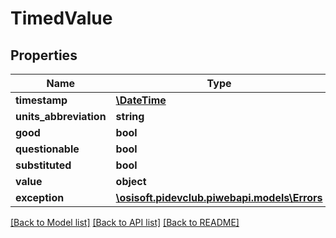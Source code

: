 # TimedValue

## Properties
Name | Type | Description | Notes
------------ | ------------- | ------------- | -------------
**timestamp** | [**\DateTime**](\DateTime.md) |  | [optional] 
**units_abbreviation** | **string** |  | [optional] 
**good** | **bool** |  | [optional] 
**questionable** | **bool** |  | [optional] 
**substituted** | **bool** |  | [optional] 
**value** | **object** |  | [optional] 
**exception** | [**\osisoft.pidevclub.piwebapi.models\Errors**](Errors.md) |  | [optional] 

[[Back to Model list]](../README.md#documentation-for-models) [[Back to API list]](../README.md#documentation-for-api-endpoints) [[Back to README]](../README.md)


